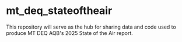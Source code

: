 # mt_deq_stateoftheair
This repository will serve as the hub for sharing data and code used to produce MT DEQ AQB's 2025 State of the Air report. 
